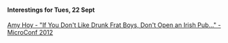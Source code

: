 #### Interestings for Tues, 22 Sept

[Amy Hoy - "If You Don't Like Drunk Frat Boys, Don't Open an Irish Pub…" - MicroConf 2012](https://vimeo.com/48962410)
